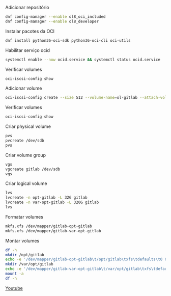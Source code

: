 Adicionar repositório
```bash
dnf config-manager --enable ol8_oci_included
dnf config-manager --enable ol8_developer
```

Instalar pacotes da OCI
```bash
dnf install python36-oci-sdk python36-oci-cli oci-utils
```

Habilitar serviço ocid
```bash
systemctl enable --now ocid.service && systemctl status ocid.service
```

Verificar volumes
```bash
oci-iscsi-config show
```

Adicionar volume
```bash
oci-iscsi-config create --size 512 --volume-name=ol-gitlab --attach-volume
```

Verificar volumes
```bash
oci-iscsi-config show
```

Criar physical volume
```bash
pvs
pvcreate /dev/sdb
pvs
```

Criar volume group
```bash
vgs
vgcreate gitlab /dev/sdb
vgs
```

Criar logical volume
```bash
lvs
lvcreate -n opt-gitlab -L 32G gitlab
lvcreate -n var-opt-gitlab -L 320G gitlab
lvs
```

Formatar volumes
```bash
mkfs.xfs /dev/mapper/gitlab-opt-gitlab
mkfs.xfs /dev/mapper/gitlab-var-opt-gitlab
```

Montar volumes
```bash
df -h
mkdir /opt/gitlab
echo -e '/dev/mapper/gitlab-opt-gitlab\t/opt/gitlab\txfs\tdefaults\t0 0' >> /etc/fstab
mkdir /var/opt/gitlab
echo -e '/dev/mapper/gitlab-var-opt-gitlab\t/var/opt/gitlab\txfs\tdefaults\t0 0' >> /etc/fstab
mount -a
df -h
```

[Youtube](https://www.youtube.com/watch?v=ubJP56xgpB0)
